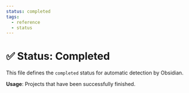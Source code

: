```yaml
---
status: completed
tags:
  - reference
  - status
---
```


# ✅ Status: Completed

This file defines the `completed` status for automatic detection by Obsidian.

**Usage**: Projects that have been successfully finished.
